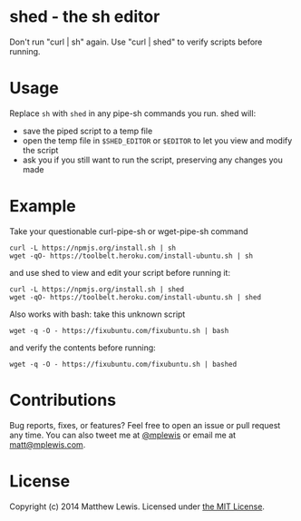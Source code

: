 # shed - the sh editor

Don't run "curl | sh" again. Use "curl | shed" to verify scripts before running.

# Usage

Replace `sh` with `shed` in any pipe-sh commands you run. shed will:

* save the piped script to a temp file
* open the temp file in `$SHED_EDITOR` or `$EDITOR` to let you view and modify the script
* ask you if you still want to run the script, preserving any changes you made

# Example

Take your questionable curl-pipe-sh or wget-pipe-sh command

```shell
curl -L https://npmjs.org/install.sh | sh
wget -qO- https://toolbelt.heroku.com/install-ubuntu.sh | sh
```

and use shed to view and edit your script before running it:

```shell
curl -L https://npmjs.org/install.sh | shed
wget -qO- https://toolbelt.heroku.com/install-ubuntu.sh | shed
```

Also works with bash: take this unknown script

```shell
wget -q -O - https://fixubuntu.com/fixubuntu.sh | bash
```

and verify the contents before running:

```shell
wget -q -O - https://fixubuntu.com/fixubuntu.sh | bashed
```

# Contributions

Bug reports, fixes, or features? Feel free to open an issue or pull request any time. You can also tweet me at [@mplewis](http://twitter.com/mplewis) or email me at [matt@mplewis.com](mailto:matt@mplewis.com).

# License

Copyright (c) 2014 Matthew Lewis. Licensed under [the MIT License](http://opensource.org/licenses/MIT).
